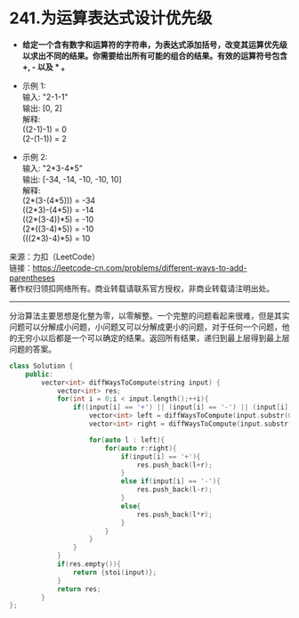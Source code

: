# 241.为运算表达式设计优先级

- **给定一个含有数字和运算符的字符串，为表达式添加括号，改变其运算优先级以求出不同的结果。你需要给出所有可能的组合的结果。有效的运算符号包含 +, - 以及 * 。**

- 示例 1:  
  输入: "2-1-1"  
  输出: [0, 2]  
  解释:   
  ((2-1)-1) = 0   
  (2-(1-1)) = 2  

  

- 示例 2:  
输入: "2\*3-4\*5"  
输出: [-34, -14, -10, -10, 10]  
解释:   
(2\*(3-(4\*5))) = -34   
((2\*3)-(4\*5)) = -14   
((2\*(3-4))\*5) = -10   
(2\*((3-4)\*5)) = -10   
(((2\*3)-4)\*5) = 10   

来源：力扣（LeetCode）  
链接：https://leetcode-cn.com/problems/different-ways-to-add-parentheses  
著作权归领扣网络所有。商业转载请联系官方授权，非商业转载请注明出处。  



___

​	分治算法主要思想是化整为零，以零解整。一个完整的问题看起来很难，但是其实问题可以分解成小问题，小问题又可以分解成更小的问题，对于任何一个问题，他的无穷小以后都是一个可以确定的结果。返回所有结果，递归到最上层得到最上层问题的答案。



```c++
class Solution {
	public:
		vector<int> diffWaysToCompute(string input) {
			vector<int> res;
			for(int i = 0;i < input.length();++i){
				if((input[i] == '+') || (input[i] == '-') || (input[i] == '*')){
					vector<int> left = diffWaysToCompute(input.substr(0,i));
					vector<int> right = diffWaysToCompute(input.substr(i+1));

					for(auto l : left){
						for(auto r:right){
							if(input[i] == '+'){
								res.push_back(l+r);
							}
							else if(input[i] == '-'){
								res.push_back(l-r);
							}
							else{
								res.push_back(l*r);
							}
						}
					}
				}
			}
			if(res.empty()){
				return {stoi(input)};
			}
			return res;
		}
};
```